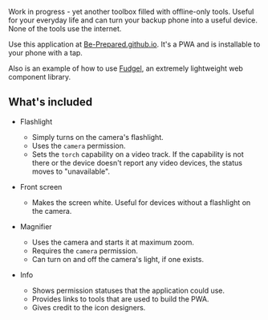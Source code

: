 Work in progress - yet another toolbox filled with offline-only tools. Useful for your everyday life and can turn your backup phone into a useful device. None of the tools use the internet.

Use this application at [Be-Prepared.github.io](https://be-prepared.github.io). It's a PWA and is installable to your phone with a tap.

Also is an example of how to use [Fudgel](https://github.com/fidian/fudgel), an extremely lightweight web component library.

## What's included

* Flashlight
    * Simply turns on the camera's flashlight.
    * Uses the `camera` permission.
    * Sets the `torch` capability on a video track. If the capability is not there or the device doesn't report any video devices, the status moves to "unavailable".

* Front screen
    * Makes the screen white. Useful for devices without a flashlight on the camera.

* Magnifier
    * Uses the camera and starts it at maximum zoom.
    * Requires the `camera` permission.
    * Can turn on and off the camera's light, if one exists.

* Info
    * Shows permission statuses that the application could use.
    * Provides links to tools that are used to build the PWA.
    * Gives credit to the icon designers.
